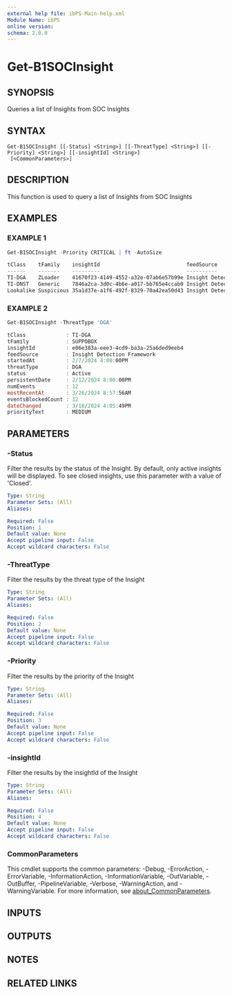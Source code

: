 ```yaml
---
external help file: ibPS-Main-help.xml
Module Name: ibPS
online version:
schema: 2.0.0
---
```


# Get-B1SOCInsight

## SYNOPSIS
Queries a list of Insights from SOC Insights

## SYNTAX

```
Get-B1SOCInsight [[-Status] <String>] [[-ThreatType] <String>] [[-Priority] <String>] [[-insightId] <String>]
 [<CommonParameters>]
```

## DESCRIPTION
This function is used to query a list of Insights from SOC Insights

## EXAMPLES

### EXAMPLE 1
```powershell
Get-B1SOCInsight -Priority CRITICAL | ft -AutoSize

tClass    tFamily    insightId                            feedSource                  startedAt           threatType       status persistentDate     numEvents mostRecentAt
------    -------    ---------                            ----------                  ---------           ----------       ------ --------------     --------- ------------
TI-DGA    ZLoader    41670f23-4149-4552-a32e-07ab6e57b99e Insight Detection Framework 2/7/2024 4:00:00PM  DGA              Active 2/7/2024 4:00:00PM 376       3/26/2024 8:57:56AM
TI-DNST   Generic    7846a2ca-3d0c-4b6e-a017-bb765e4ccab0 Insight Detection Framework 4/3/2023 7:00:00AM  DNS Tunneling    Active 4/5/2023 6:00:00AM 20308     3/26/2024 10:59:30AM
Lookalike Suspicious 35a1d37e-a1f6-492f-8329-70a42ea50d43 Insight Detection Framework 3/13/2024 8:00:00PM Lookalike Threat Active 3/4/2024 7:00:00PM 10        3/15/2024 4:27:00PM
```

### EXAMPLE 2
```powershell
Get-B1SOCInsight -ThreatType 'DGA'

tClass             : TI-DGA
tFamily            : SUPPOBOX
insightId          : e06e383a-eee3-4cd9-ba3a-25a6ded9eeb4
feedSource         : Insight Detection Framework
startedAt          : 2/7/2024 4:00:00PM
threatType         : DGA
status             : Active
persistentDate     : 2/12/2024 8:00:00PM
numEvents          : 12
mostRecentAt       : 3/26/2024 8:57:56AM
eventsBlockedCount : 12
dateChanged        : 3/18/2024 4:05:49PM
priorityText       : MEDIUM
```

## PARAMETERS

### -Status
Filter the results by the status of the Insight.
By default, only active insights will be displayed.
To see closed insights, use this parameter with a value of 'Closed'.

```yaml
Type: String
Parameter Sets: (All)
Aliases:

Required: False
Position: 1
Default value: None
Accept pipeline input: False
Accept wildcard characters: False
```

### -ThreatType
Filter the results by the threat type of the Insight

```yaml
Type: String
Parameter Sets: (All)
Aliases:

Required: False
Position: 2
Default value: None
Accept pipeline input: False
Accept wildcard characters: False
```

### -Priority
Filter the results by the priority of the Insight

```yaml
Type: String
Parameter Sets: (All)
Aliases:

Required: False
Position: 3
Default value: None
Accept pipeline input: False
Accept wildcard characters: False
```

### -insightId
Filter the results by the insightId of the Insight

```yaml
Type: String
Parameter Sets: (All)
Aliases:

Required: False
Position: 4
Default value: None
Accept pipeline input: False
Accept wildcard characters: False
```

### CommonParameters
This cmdlet supports the common parameters: -Debug, -ErrorAction, -ErrorVariable, -InformationAction, -InformationVariable, -OutVariable, -OutBuffer, -PipelineVariable, -Verbose, -WarningAction, and -WarningVariable. For more information, see [about_CommonParameters](http://go.microsoft.com/fwlink/?LinkID=113216).

## INPUTS

## OUTPUTS

## NOTES

## RELATED LINKS

